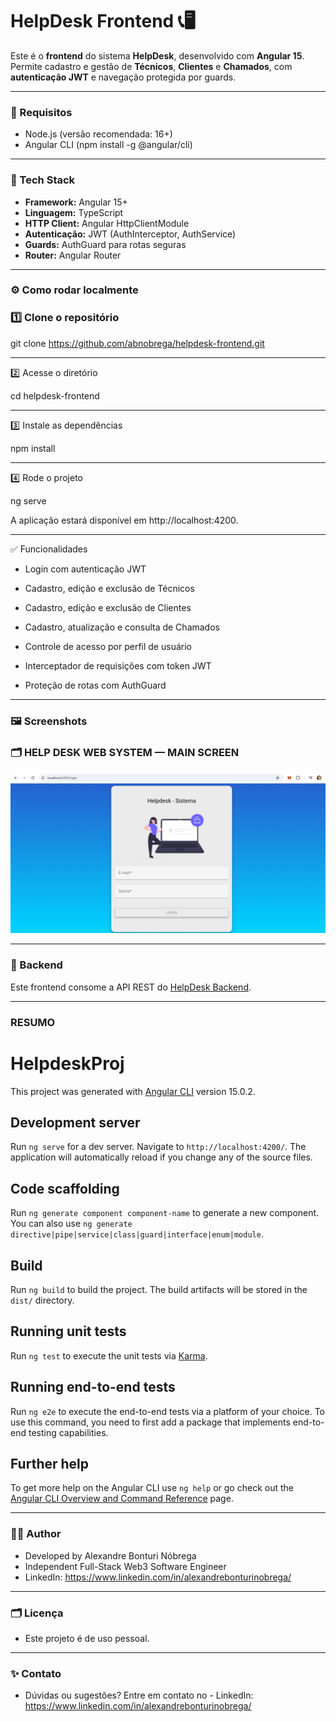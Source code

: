 # HelpDesk Frontend 📞🖥️

Este é o **frontend** do sistema **HelpDesk**, desenvolvido com **Angular 15**.  
Permite cadastro e gestão de **Técnicos**, **Clientes** e **Chamados**, com **autenticação JWT** e navegação protegida por guards.

---

### 🧩 Requisitos
- Node.js (versão recomendada: 16+)
- Angular CLI (npm install -g @angular/cli)

---

### 🚀 Tech Stack

- **Framework:** Angular 15+
- **Linguagem:** TypeScript
- **HTTP Client:** Angular HttpClientModule
- **Autenticação:** JWT (AuthInterceptor, AuthService)
- **Guards:** AuthGuard para rotas seguras
- **Router:** Angular Router

---

### ⚙️ Como rodar localmente

### 1️⃣ Clone o repositório

git clone https://github.com/abnobrega/helpdesk-frontend.git

---

2️⃣ Acesse o diretório

cd helpdesk-frontend

---

3️⃣ Instale as dependências

npm install

---

4️⃣ Rode o projeto

ng serve

A aplicação estará disponível em http://localhost:4200.

---

✅ Funcionalidades

- Login com autenticação JWT

- Cadastro, edição e exclusão de Técnicos

- Cadastro, edição e exclusão de Clientes

- Cadastro, atualização e consulta de Chamados

- Controle de acesso por perfil de usuário

- Interceptador de requisições com token JWT

- Proteção de rotas com AuthGuard

---

### 🖼️ **Screenshots**

### 🗂️ HELP DESK WEB SYSTEM — MAIN SCREEN

![Main Screen](./screenshots/HelpDesk-main-screen.png)

--- 

### 📣 Backend

Este frontend consome a API REST do [HelpDesk Backend](https://github.com/abnobrega/helpdesk-backend).

---

### RESUMO

# HelpdeskProj

This project was generated with [Angular CLI](https://github.com/angular/angular-cli) version 15.0.2.

## Development server

Run `ng serve` for a dev server. Navigate to `http://localhost:4200/`. The application will automatically reload if you change any of the source files.

## Code scaffolding

Run `ng generate component component-name` to generate a new component. You can also use `ng generate directive|pipe|service|class|guard|interface|enum|module`.

## Build

Run `ng build` to build the project. The build artifacts will be stored in the `dist/` directory.

## Running unit tests

Run `ng test` to execute the unit tests via [Karma](https://karma-runner.github.io).

## Running end-to-end tests

Run `ng e2e` to execute the end-to-end tests via a platform of your choice. To use this command, you need to first add a package that implements end-to-end testing capabilities.

## Further help

To get more help on the Angular CLI use `ng help` or go check out the [Angular CLI Overview and Command Reference](https://angular.io/cli) page.

---

### 👨‍💻 Author
- Developed by Alexandre Bonturi Nóbrega
- Independent Full-Stack Web3 Software Engineer
- LinkedIn: https://www.linkedin.com/in/alexandrebonturinobrega/

--- 

### 🗂️ Licença
- Este projeto é de uso pessoal.

---

### ✨ Contato
- Dúvidas ou sugestões? Entre em contato no - LinkedIn: https://www.linkedin.com/in/alexandrebonturinobrega/

